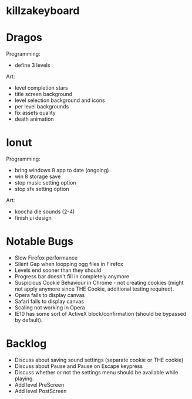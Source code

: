 killzakeyboard
==============

Dragos
======
Programming:
* define 3 levels

Art:
* level completion stars
* title screen background
* level selection background and icons
* per level backgrounds
* fix assets quality
* death animation

Ionut
=====

Programming:
- bring windows 8 app to date (ongoing)
- win 8 storage save
- stop music setting option
- stop sfx setting option

Art:
- koocha die sounds (2-4)
- finish ui design

Notable Bugs
====
- Slow Firefox performance
- Silent Gap when loopping ogg files in Firefox
- Levels end sooner than they should
- Progress bar doesn't fill in completely anymore
- Suspicious Cookie Behaviour in Chrome - not creating cookies (might not apply anymore since THE Cookie, additional testing required).
- Opera fails to display canvas
- Safari fails to display canvas
- Scaling not working in Opera
- IE10 has some sort of ActiveX block/confirmation (should be bypassed by default).

Backlog
=====
- Discuss about saving sound settings (separate cookie or THE cookie)
- Discuss about Pause and Pause on Escape keypress
- Discuss whether or not the settings menu should be available while playing.
- Add level PreScreen
- Add level PostScreen
